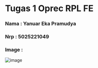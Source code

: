 # Tugas 1 Oprec RPL FE

### Nama : Yanuar Eka Pramudya
### Nrp : 5025221049

### Image :
![image](https://github.com/pramudyanuar/TaskApp/assets/131145420/f6da8810-0eae-4197-97cb-0f9a64e4a00f)
